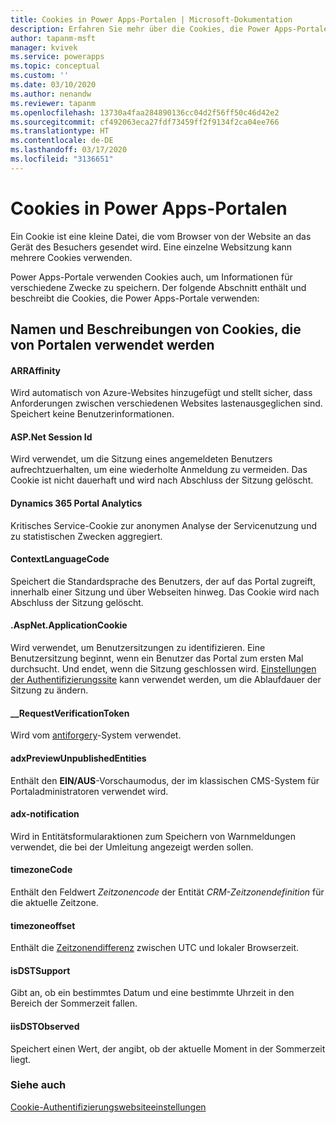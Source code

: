 ```yaml
---
title: Cookies in Power Apps-Portalen | Microsoft-Dokumentation
description: Erfahren Sie mehr über die Cookies, die Power Apps-Portale verwenden.
author: tapanm-msft
manager: kvivek
ms.service: powerapps
ms.topic: conceptual
ms.custom: ''
ms.date: 03/10/2020
ms.author: nenandw
ms.reviewer: tapanm
ms.openlocfilehash: 13730a4faa284890136cc04d2f56ff50c46d42e2
ms.sourcegitcommit: cf492063eca27fdf73459ff2f9134f2ca04ee766
ms.translationtype: HT
ms.contentlocale: de-DE
ms.lasthandoff: 03/17/2020
ms.locfileid: "3136651"
---
```

# <a name="cookies-in-power-apps-portals"></a>Cookies in Power Apps-Portalen

Ein Cookie ist eine kleine Datei, die vom Browser von der Website an das Gerät des Besuchers gesendet wird. Eine einzelne Websitzung kann mehrere Cookies verwenden.

Power Apps-Portale verwenden Cookies auch, um Informationen für verschiedene Zwecke zu speichern. Der folgende Abschnitt enthält und beschreibt die Cookies, die Power Apps-Portale verwenden:

## <a name="names-and-descriptions-of-cookies-used-by-portals"></a>Namen und Beschreibungen von Cookies, die von Portalen verwendet werden

#### <a name="arraffinity"></a>ARRAffinity

Wird automatisch von Azure-Websites hinzugefügt und stellt sicher, dass Anforderungen zwischen verschiedenen Websites lastenausgeglichen sind. Speichert keine Benutzerinformationen.

####  <a name="aspnet-session-id"></a>ASP.Net Session Id

Wird verwendet, um die Sitzung eines angemeldeten Benutzers aufrechtzuerhalten, um eine wiederholte Anmeldung zu vermeiden. Das Cookie ist nicht dauerhaft und wird nach Abschluss der Sitzung gelöscht.

#### <a name="dynamics-365-portal-analytics"></a>Dynamics 365 Portal Analytics

Kritisches Service-Cookie zur anonymen Analyse der Servicenutzung und zu statistischen Zwecken aggregiert.

#### <a name="contextlanguagecode"></a>ContextLanguageCode

Speichert die Standardsprache des Benutzers, der auf das Portal zugreift, innerhalb einer Sitzung und über Webseiten hinweg. Das Cookie wird nach Abschluss der Sitzung gelöscht.

#### <a name="aspnetapplicationcookie"></a>.AspNet.ApplicationCookie

Wird verwendet, um Benutzersitzungen zu identifizieren. Eine Benutzersitzung beginnt, wenn ein Benutzer das Portal zum ersten Mal durchsucht. Und endet, wenn die Sitzung geschlossen wird. [Einstellungen der Authentifizierungssite](https://docs.microsoft.com/powerapps/maker/portals/configure/set-authentication-identity) kann verwendet werden, um die Ablaufdauer der Sitzung zu ändern.

#### <a name="__requestverificationtoken"></a>__RequestVerificationToken 

Wird vom [antiforgery](https://docs.microsoft.com/dotnet/api/system.web.helpers.antiforgeryconfig.cookiename)-System verwendet.

#### <a name="adxpreviewunpublishedentities"></a>adxPreviewUnpublishedEntities

Enthält den **EIN/AUS**-Vorschaumodus, der im klassischen CMS-System für Portaladministratoren verwendet wird.

#### <a name="adx-notification"></a>adx-notification

Wird in Entitätsformularaktionen zum Speichern von Warnmeldungen verwendet, die bei der Umleitung angezeigt werden sollen.

#### <a name="timezonecode"></a>timezoneCode

Enthält den Feldwert *Zeitzonencode* der Entität *CRM-Zeitzonendefinition* für die aktuelle Zeitzone.

#### <a name="timezoneoffset"></a>timezoneoffset

Enthält die [Zeitzonendifferenz](https://developer.mozilla.org/docs/Web/JavaScript/Reference/Global_Objects/Date/getTimezoneOffset) zwischen UTC und lokaler Browserzeit.

#### <a name="isdstsupport"></a>isDSTSupport

Gibt an, ob ein bestimmtes Datum und eine bestimmte Uhrzeit in den Bereich der Sommerzeit fallen.

#### <a name="isdstobserved"></a>iisDSTObserved

Speichert einen Wert, der angibt, ob der aktuelle Moment in der Sommerzeit liegt.

### <a name="see-also"></a>Siehe auch

[Cookie-Authentifizierungswebsiteeinstellungen](https://docs.microsoft.com/powerapps/maker/portals/configure/set-authentication-identity#cookie-authentication-site-settings)

